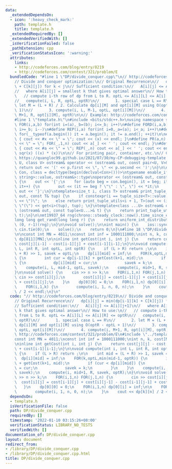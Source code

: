 ```yaml
---
data:
  _extendedDependsOn:
  - icon: ':heavy_check_mark:'
    path: template.h
    title: template.h
  _extendedRequiredBy: []
  _extendedVerifiedWith: []
  _isVerificationFailed: false
  _pathExtension: cpp
  _verificationStatusIcon: ':warning:'
  attributes:
    links:
    - http://codeforces.com/blog/entry/8219
    - http://codeforces.com/contest/321/problem/E
  bundledCode: "#line 1 \"DP/divide_conquer.cpp\"\n// http://codeforces.com/blog/entry/8219\n\
    // Divide and conquer optimization:\n// Original Recurrence\n//   dp[i][j] = min(dp[i-1][k]\
    \ + C[k][j]) for k < j\n// Sufficient condition:\n//   A[i][j] <= A[i][j+1]\n\
    //   where A[i][j] = smallest k that gives optimal answer\n// How to use:\n//\
    \   // compute i-th row of dp from L to R. optL <= A[i][L] <= A[i][R] <= optR\n\
    //   compute(i, L, R, optL, optR)\n//       1. special case L == R\n//       2.\
    \ let M = (L + R) / 2. Calculate dp[i][M] and opt[i][M] using O(optR - optL +\
    \ 1)\n//       3. compute(i, L, M-1, optL, opt[i][M])\n//       4. compute(i,\
    \ M+1, R, opt[i][M], optR)\n\n// Example: http://codeforces.com/contest/321/problem/E\n\
    #line 1 \"template.h\"\n#include <bits/stdc++.h>\nusing namespace std;\n\n#define\
    \ FOR(i,a,b) for(int i=(a),_b=(b); i<=_b; i++)\n#define FORD(i,a,b) for(int i=(a),_b=(b);\
    \ i>=_b; i--)\n#define REP(i,a) for(int i=0,_a=(a); i<_a; i++)\n#define EACH(it,a)\
    \ for(__typeof(a.begin()) it = a.begin(); it != a.end(); ++it)\n\n#define DEBUG(x)\
    \ { cout << #x << \" = \"; cout << (x) << endl; }\n#define PR(a,n) { cout << #a\
    \ << \" = \"; FOR(_,1,n) cout << a[_] << ' '; cout << endl; }\n#define PR0(a,n)\
    \ { cout << #a << \" = \"; REP(_,n) cout << a[_] << ' '; cout << endl; }\n\n#define\
    \ sqr(x) ((x) * (x))\n\n// For printing pair, container, etc.\n// Copied from\
    \ https://quangloc99.github.io/2021/07/30/my-CP-debugging-template.html\ntemplate<class\
    \ U, class V> ostream& operator << (ostream& out, const pair<U, V>& p) {\n   \
    \ return out << '(' << p.first << \", \" << p.second << ')';\n}\n\ntemplate<class\
    \ Con, class = decltype(begin(declval<Con>()))>\ntypename enable_if<!is_same<Con,\
    \ string>::value, ostream&>::type\noperator << (ostream& out, const Con& con)\
    \ {\n    out << '{';\n    for (auto beg = con.begin(), it = beg; it != con.end();\
    \ it++) {\n        out << (it == beg ? \"\" : \", \") << *it;\n    }\n    return\
    \ out << '}';\n}\ntemplate<size_t i, class T> ostream& print_tuple_utils(ostream&\
    \ out, const T& tup) {\n    if constexpr(i == tuple_size<T>::value) return out\
    \ << \")\"; \n    else return print_tuple_utils<i + 1, T>(out << (i ? \", \" :\
    \ \"(\") << get<i>(tup), tup); \n}\ntemplate<class ...U> ostream& operator <<\
    \ (ostream& out, const tuple<U...>& t) {\n    return print_tuple_utils<0, tuple<U...>>(out,\
    \ t);\n}\n\nmt19937_64 rng(chrono::steady_clock::now().time_since_epoch().count());\n\
    long long get_rand(long long r) {\n    return uniform_int_distribution<long long>\
    \ (0, r-1)(rng);\n}\n\nvoid solve();\n\nint main() {\n    ios::sync_with_stdio(0);\
    \ cin.tie(0);\n    solve();\n    return 0;\n}\n#line 18 \"DP/divide_conquer.cpp\"\
    \n\nconst int MN = 4011;\nconst int inf = 1000111000;\nint n, k, cost[MN][MN],\
    \ dp[811][MN];\n\ninline int getCost(int i, int j) {\n    return cost[j][j] -\
    \ cost[j][i-1] - cost[i-1][j] + cost[i-1][i-1];\n}\n\nvoid compute(int i, int\
    \ L, int R, int optL, int optR) {\n    if (L > R) return ;\n\n    int mid = (L\
    \ + R) >> 1, savek = optL;\n    dp[i][mid] = inf;\n    FOR(k,optL,min(mid-1, optR))\
    \ {\n        int cur = dp[i-1][k] + getCost(k+1, mid);\n        if (cur < dp[i][mid])\
    \ {\n            dp[i][mid] = cur;\n            savek = k;\n        }\n    }\n\
    \    compute(i, L, mid-1, optL, savek);\n    compute(i, mid+1, R, savek, optR);\n\
    }\n\nvoid solve() {\n    cin >> n >> k;\n    FOR(i,1,n) FOR(j,1,n) {\n       \
    \ cin >> cost[i][j];\n        cost[i][j] = cost[i-1][j] + cost[i][j-1] - cost[i-1][j-1]\
    \ + cost[i][j];\n    }\n    dp[0][0] = 0;\n    FOR(i,1,n) dp[0][i] = inf;\n\n\
    \    FOR(i,1,k) {\n        compute(i, 1, n, 0, n);\n    }\n    cout << dp[k][n]\
    \ / 2 << endl;\n}\n"
  code: "// http://codeforces.com/blog/entry/8219\n// Divide and conquer optimization:\n\
    // Original Recurrence\n//   dp[i][j] = min(dp[i-1][k] + C[k][j]) for k < j\n\
    // Sufficient condition:\n//   A[i][j] <= A[i][j+1]\n//   where A[i][j] = smallest\
    \ k that gives optimal answer\n// How to use:\n//   // compute i-th row of dp\
    \ from L to R. optL <= A[i][L] <= A[i][R] <= optR\n//   compute(i, L, R, optL,\
    \ optR)\n//       1. special case L == R\n//       2. let M = (L + R) / 2. Calculate\
    \ dp[i][M] and opt[i][M] using O(optR - optL + 1)\n//       3. compute(i, L, M-1,\
    \ optL, opt[i][M])\n//       4. compute(i, M+1, R, opt[i][M], optR)\n\n// Example:\
    \ http://codeforces.com/contest/321/problem/E\n#include \"../template.h\"\n\n\
    const int MN = 4011;\nconst int inf = 1000111000;\nint n, k, cost[MN][MN], dp[811][MN];\n\
    \ninline int getCost(int i, int j) {\n    return cost[j][j] - cost[j][i-1] - cost[i-1][j]\
    \ + cost[i-1][i-1];\n}\n\nvoid compute(int i, int L, int R, int optL, int optR)\
    \ {\n    if (L > R) return ;\n\n    int mid = (L + R) >> 1, savek = optL;\n  \
    \  dp[i][mid] = inf;\n    FOR(k,optL,min(mid-1, optR)) {\n        int cur = dp[i-1][k]\
    \ + getCost(k+1, mid);\n        if (cur < dp[i][mid]) {\n            dp[i][mid]\
    \ = cur;\n            savek = k;\n        }\n    }\n    compute(i, L, mid-1, optL,\
    \ savek);\n    compute(i, mid+1, R, savek, optR);\n}\n\nvoid solve() {\n    cin\
    \ >> n >> k;\n    FOR(i,1,n) FOR(j,1,n) {\n        cin >> cost[i][j];\n      \
    \  cost[i][j] = cost[i-1][j] + cost[i][j-1] - cost[i-1][j-1] + cost[i][j];\n \
    \   }\n    dp[0][0] = 0;\n    FOR(i,1,n) dp[0][i] = inf;\n\n    FOR(i,1,k) {\n\
    \        compute(i, 1, n, 0, n);\n    }\n    cout << dp[k][n] / 2 << endl;\n}\n"
  dependsOn:
  - template.h
  isVerificationFile: false
  path: DP/divide_conquer.cpp
  requiredBy: []
  timestamp: '2022-01-10 03:15:26+08:00'
  verificationStatus: LIBRARY_NO_TESTS
  verifiedWith: []
documentation_of: DP/divide_conquer.cpp
layout: document
redirect_from:
- /library/DP/divide_conquer.cpp
- /library/DP/divide_conquer.cpp.html
title: DP/divide_conquer.cpp
---
```


